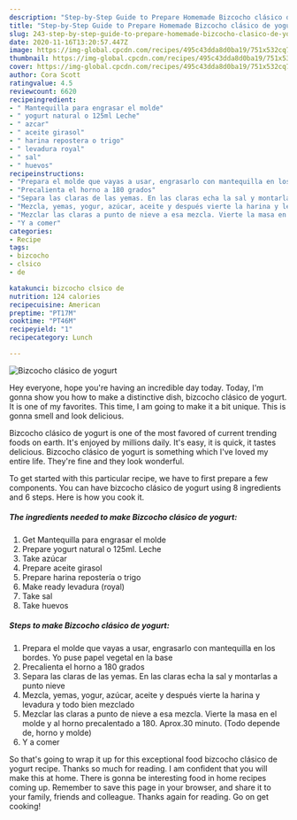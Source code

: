```yaml
---
description: "Step-by-Step Guide to Prepare Homemade Bizcocho clásico de yogurt"
title: "Step-by-Step Guide to Prepare Homemade Bizcocho clásico de yogurt"
slug: 243-step-by-step-guide-to-prepare-homemade-bizcocho-clasico-de-yogurt
date: 2020-11-16T13:20:57.447Z
image: https://img-global.cpcdn.com/recipes/495c43dda8d0ba19/751x532cq70/bizcocho-clasico-de-yogurt-foto-principal.jpg
thumbnail: https://img-global.cpcdn.com/recipes/495c43dda8d0ba19/751x532cq70/bizcocho-clasico-de-yogurt-foto-principal.jpg
cover: https://img-global.cpcdn.com/recipes/495c43dda8d0ba19/751x532cq70/bizcocho-clasico-de-yogurt-foto-principal.jpg
author: Cora Scott
ratingvalue: 4.5
reviewcount: 6620
recipeingredient:
- " Mantequilla para engrasar el molde"
- " yogurt natural o 125ml Leche"
- " azcar"
- " aceite girasol"
- " harina repostera o trigo"
- " levadura royal"
- " sal"
- " huevos"
recipeinstructions:
- "Prepara el molde que vayas a usar, engrasarlo con mantequilla en los bordes. Yo puse papel vegetal en la base"
- "Precalienta el horno a 180 grados"
- "Separa las claras de las yemas. En las claras echa la sal y montarlas a punto nieve"
- "Mezcla, yemas, yogur, azúcar, aceite y después vierte la harina y levadura y todo bien mezclado"
- "Mezclar las claras a punto de nieve a esa mezcla. Vierte la masa en el molde y al horno precalentado a 180. Aprox.30 minuto. (Todo depende de, horno y molde)"
- "Y a comer"
categories:
- Recipe
tags:
- bizcocho
- clsico
- de

katakunci: bizcocho clsico de 
nutrition: 124 calories
recipecuisine: American
preptime: "PT17M"
cooktime: "PT46M"
recipeyield: "1"
recipecategory: Lunch

---
```



![Bizcocho clásico de yogurt](https://img-global.cpcdn.com/recipes/495c43dda8d0ba19/751x532cq70/bizcocho-clasico-de-yogurt-foto-principal.jpg)

Hey everyone, hope you're having an incredible day today. Today, I'm gonna show you how to make a distinctive dish, bizcocho clásico de yogurt. It is one of my favorites. This time, I am going to make it a bit unique. This is gonna smell and look delicious.

Bizcocho clásico de yogurt is one of the most favored of current trending foods on earth. It's enjoyed by millions daily. It's easy, it is quick, it tastes delicious. Bizcocho clásico de yogurt is something which I've loved my entire life. They're fine and they look wonderful.




To get started with this particular recipe, we have to first prepare a few components. You can have bizcocho clásico de yogurt using 8 ingredients and 6 steps. Here is how you cook it.

<!--inarticleads1-->

##### The ingredients needed to make Bizcocho clásico de yogurt:

1. Get  Mantequilla para engrasar el molde
1. Prepare  yogurt natural o 125ml. Leche
1. Take  azúcar
1. Prepare  aceite girasol
1. Prepare  harina repostería o trigo
1. Make ready  levadura (royal)
1. Take  sal
1. Take  huevos




<!--inarticleads2-->

##### Steps to make Bizcocho clásico de yogurt:

1. Prepara el molde que vayas a usar, engrasarlo con mantequilla en los bordes. Yo puse papel vegetal en la base
1. Precalienta el horno a 180 grados
1. Separa las claras de las yemas. En las claras echa la sal y montarlas a punto nieve
1. Mezcla, yemas, yogur, azúcar, aceite y después vierte la harina y levadura y todo bien mezclado
1. Mezclar las claras a punto de nieve a esa mezcla. Vierte la masa en el molde y al horno precalentado a 180. Aprox.30 minuto. (Todo depende de, horno y molde)
1. Y a comer




So that's going to wrap it up for this exceptional food bizcocho clásico de yogurt recipe. Thanks so much for reading. I am confident that you will make this at home. There is gonna be interesting food in home recipes coming up. Remember to save this page in your browser, and share it to your family, friends and colleague. Thanks again for reading. Go on get cooking!
